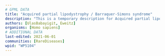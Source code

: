 ```yaml
---
# GPML DATA
title: "Acquired partial lipodystrophy / Barraquer-Simons syndrome"
description: "This is a temporary description for Acquired partial lipodystrophy / Barraquer-Simons syndrome"
authors: [UlasBabayigit, Eweitz]
organisms: [Homo sapiens]
# ADDITIONAL DATA
last-edited: 2021-06-01
communities: [RareDiseases]
wpid: "WP5104"
---
```


